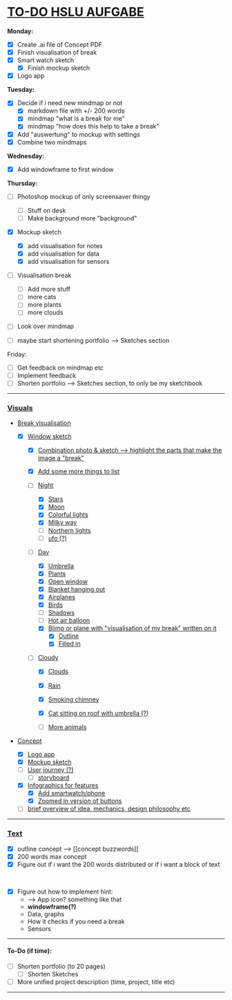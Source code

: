 # <ins>TO-DO HSLU AUFGABE

**Monday:** 
- [x] Create .ai file of Concept PDF 
- [x] Finish visualisation of break
- [x] Smart watch sketch
    - [x] Finish mockup sketch
- [x] Logo app

**Tuesday:**
- [x] Decide if i need new mindmap or not
    - [x] markdown file with +/- 200 words
    - [x] mindmap "what is a break for me"
    - [x] mindmap "how does this help to take a break"

- [x] Add "auswertung" to mockup with settings
- [x] Combine two mindmaps

**Wednesday:**
- [x] Add windowframe to first window

**Thursday:**
- [ ] Photoshop mockup of only screensaver thingy
  - [ ] Stuff on desk
  - [ ] Make background more "background"

- [x] Mockup sketch
  - [x] add visualisation for notes
  - [x] add visualisation for data 
  - [x] add visualisation for sensors

- [ ] Visualisation break
  - [ ] Add more stuff
  - [ ] more cats
  - [ ] more plants
  - [ ] more clouds

- [ ] Look over mindmap

- [ ] maybe start shortening portfolio --> Sketches section

Friday: 
- [ ] Get feedback on mindmap etc
- [ ] Implement feedback
- [ ] Shorten portfolio --> Sketches section, to only be my sketchbook

___

### <ins>Visuals

- <ins>Break visualisation
  - [x] Window sketch
    - [x] Combination photo & sketch --> highlight the parts that make the image a "break"

    - [x] Add some more things to list

    - [ ] Night
        - [x] Stars
        - [x] Moon
        - [x] Colorful lights
        - [x] Milky way
        - [ ] Northern lights
        - [ ] ufo (?)

    - [ ] Day
        - [x] Umbrella
        - [x] Plants
        - [x] Open window
        - [x] Blanket hanging out 
        - [x] Airplanes
        - [x] Birds
        - [ ] Shadows
        - [ ] Hot air balloon
        - [x] Blimp or plane with "visualisation of my break" written on it
          - [x] Outline
          - [x] Filled in

    - [ ] Cloudy
        - [x] Clouds
        - [x] Rain
        - [x] Smoking chimney
        - [x] Cat sitting on roof with umbrella (?)
        - [ ] More animals


- <ins>Concept
    - [x] Logo app
    - [x] Mockup sketch
    - [ ] User journey (?) 
        - [ ] storyboard
    - [x] Infographics for features 
        - [x] Add smartwatch/phone
        - [x] Zoomed in version of buttons

    - [ ] brief overview of idea, mechanics, design philosophy etc 

___

### <ins> Text
- [x] outline concept --> [[concept buzzwords]]
- [x] 200 words max concept
- [x] Figure out if i want the 200 words distributed or if i want a block of text

<br>

- [x] Figure out how to implement hint:
    - --> App icon? something like that
    - **windowframe(?)**
    - Data, graphs
    - How it checks if you need a break
    - Sensors

___

#### To-Do (if time):
- [ ] Shorten portfolio (to 20 pages)
    - [ ] Shorten Sketches
- [ ] More unified project description (time, project, title etc)
___